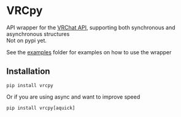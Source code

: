 # VRCpy

API wrapper for the [VRChat API](https://github.com/VRChatAPI/vrchatapi.github.io), supporting both synchronous and asynchronous structures     
Not on pypi yet.

See the [examples](https://github.com/VRChatAPI/VRChatPython/tree/master/examples) folder for examples on how to use the wrapper

## Installation

`pip install vrcpy`

Or if you are using async and want to improve speed

`pip install vrcpy[aquick]`
